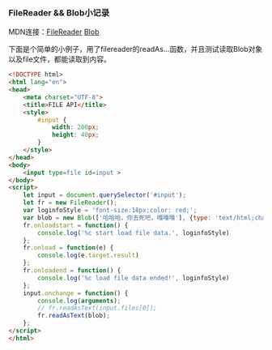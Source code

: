 ### FileReader && Blob小记录

MDN连接：[FileReader](https://developer.mozilla.org/en-US/docs/Web/API/FileReader) [Blob](https://developer.mozilla.org/en-US/docs/Web/API/Blob)

下面是个简单的小例子，用了filereader的readAs...函数，并且测试读取Blob对象以及file文件，都能读取到内容。

```html
<!DOCTYPE html>
<html lang="en">
<head>
	<meta charset="UTF-8">
	<title>FILE API</title>
	<style>
		#input {
			width: 200px;
			height: 40px;
		}
	</style>
</head>
<body>
	<input type=file id=input >
</body>
<script>
	let input = document.querySelector('#input');
	let fr = new FileReader();
	var loginfoStyle = 'font-size:18px;color: red;';
	var blob = new Blob(['哈哈哈，你去死吧，嘎嘎嘎'], {type: 'text/html;charset=UTF-8'})
	fr.onloadstart = function() {
		console.log('%c start load file data.', loginfoStyle)
	};
	fr.onload = function(e) {
		console.log(e.target.result)
	};
	fr.onloadend = function() {
		console.log('%c load file data ended!', loginfoStyle)
	};
	input.onchange = function() {
		console.log(arguments);
		// fr.readAsText(input.files[0]);
		fr.readAsText(blob);
	};
</script>
</html>
```
